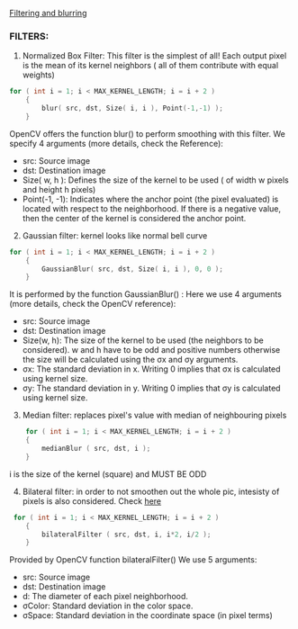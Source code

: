 [Filtering and blurring](https://docs.opencv.org/master/dc/dd3/tutorial_gausian_median_blur_bilateral_filter.html)

### FILTERS:

1. Normalized Box Filter:
This filter is the simplest of all! Each output pixel is the mean of its kernel neighbors ( all of them contribute with equal weights)

```cpp
for ( int i = 1; i < MAX_KERNEL_LENGTH; i = i + 2 )
    {
        blur( src, dst, Size( i, i ), Point(-1,-1) );
    }
```
OpenCV offers the function blur() to perform smoothing with this filter. We specify 4 arguments (more details, check the Reference):
* src: Source image
* dst: Destination image
* Size( w, h ): Defines the size of the kernel to be used ( of width w pixels and height h pixels)
* Point(-1, -1): Indicates where the anchor point (the pixel evaluated) is located with respect to the neighborhood. If there is a negative value, then the center of the kernel is considered the anchor point.

2. Gaussian filter: kernel looks like normal bell curve
```cpp
for ( int i = 1; i < MAX_KERNEL_LENGTH; i = i + 2 )
    {
        GaussianBlur( src, dst, Size( i, i ), 0, 0 );
    }
```
It is performed by the function GaussianBlur() : Here we use 4 arguments (more details, check the OpenCV reference):
* src: Source image
* dst: Destination image
* Size(w, h): The size of the kernel to be used (the neighbors to be considered). w and h have to be odd and positive numbers otherwise the size will be calculated using the σx and σy arguments.
* σx: The standard deviation in x. Writing 0 implies that σx is calculated using kernel size.
* σy: The standard deviation in y. Writing 0 implies that σy is calculated using kernel size.

3. Median filter: replaces pixel's value with median of neighbouring pixels
```cpp
    for ( int i = 1; i < MAX_KERNEL_LENGTH; i = i + 2 )
    {
        medianBlur ( src, dst, i );
    }
```

i is the size of the kernel (square) and MUST BE ODD

4. Bilateral filter: in order to not smoothen out the whole pic, intesisty of pixels is also considered. Check [here](http://homepages.inf.ed.ac.uk/rbf/CVonline/LOCAL_COPIES/MANDUCHI1/Bilateral_Filtering.html)
```cpp
 for ( int i = 1; i < MAX_KERNEL_LENGTH; i = i + 2 )
    {
        bilateralFilter ( src, dst, i, i*2, i/2 );
    }
```
Provided by OpenCV function bilateralFilter() We use 5 arguments:
* src: Source image
* dst: Destination image
* d: The diameter of each pixel neighborhood.
* σColor: Standard deviation in the color space.
* σSpace: Standard deviation in the coordinate space (in pixel terms)
